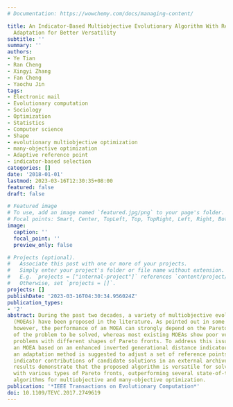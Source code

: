 ```yaml
---
# Documentation: https://wowchemy.com/docs/managing-content/

title: An Indicator-Based Multiobjective Evolutionary Algorithm With Reference Point
  Adaptation for Better Versatility
subtitle: ''
summary: ''
authors:
- Ye Tian
- Ran Cheng
- Xingyi Zhang
- Fan Cheng
- Yaochu Jin
tags:
- Electronic mail
- Evolutionary computation
- Sociology
- Optimization
- Statistics
- Computer science
- Shape
- evolutionary multiobjective optimization
- many-objective optimization
- Adaptive reference point
- indicator-based selection
categories: []
date: '2018-01-01'
lastmod: 2023-03-16T12:30:35+08:00
featured: false
draft: false

# Featured image
# To use, add an image named `featured.jpg/png` to your page's folder.
# Focal points: Smart, Center, TopLeft, Top, TopRight, Left, Right, BottomLeft, Bottom, BottomRight.
image:
  caption: ''
  focal_point: ''
  preview_only: false

# Projects (optional).
#   Associate this post with one or more of your projects.
#   Simply enter your project's folder or file name without extension.
#   E.g. `projects = ["internal-project"]` references `content/project/deep-learning/index.md`.
#   Otherwise, set `projects = []`.
projects: []
publishDate: '2023-03-16T04:30:34.956024Z'
publication_types:
- '2'
abstract: During the past two decades, a variety of multiobjective evolutionary algorithms
  (MOEAs) have been proposed in the literature. As pointed out in some recent studies,
  however, the performance of an MOEA can strongly depend on the Pareto front shape
  of the problem to be solved, whereas most existing MOEAs show poor versatility on
  problems with different shapes of Pareto fronts. To address this issue, we propose
  an MOEA based on an enhanced inverted generational distance indicator, in which
  an adaptation method is suggested to adjust a set of reference points based on the
  indicator contributions of candidate solutions in an external archive. Our experimental
  results demonstrate that the proposed algorithm is versatile for solving problems
  with various types of Pareto fronts, outperforming several state-of-the-art evolutionary
  algorithms for multiobjective and many-objective optimization.
publication: '*IEEE Transactions on Evolutionary Computation*'
doi: 10.1109/TEVC.2017.2749619
---
```

